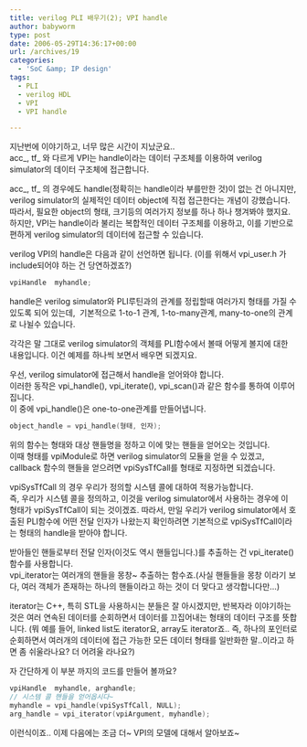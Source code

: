 ```yaml
---
title: verilog PLI 배우기(2); VPI handle
author: babyworm
type: post
date: 2006-05-29T14:36:17+00:00
url: /archives/19
categories:
  - 'SoC &amp; IP design'
tags:
  - PLI
  - verilog HDL
  - VPI
  - VPI handle

---
```

지난번에 이야기하고, 너무 많은 시간이 지났군요..  
acc\_, tf\_ 와 다르게 VPI는 handle이라는 데이터 구조체를 이용하여 verilog simulator의 데이터 구조체에 접근합니다.

acc\_, tf\_ 의 경우에도 handle(정확히는 handle이라 부를만한 것)이 없는 건 아니지만, verilog simulator의 실제적인 데이터 object에 직접 접근한다는 개념이 강했습니다. 따라서, 필요한 object의 형태, 크기등의 여러가지 정보를 하나 하나 챙겨봐야 했지요.  
하지만, VPI는 handle이라 불리는 복합적인 데이터 구조체를 이용하고, 이를 기반으로 편하게 verilog simulator의 데이터에 접근할 수 있습니다.

verilog VPI의 handle은 다음과 같이 선언하면 됩니다. (이를 위해서 vpi_user.h 가 include되어야 하는 건 당연하겠죠?)

```c
vpiHandle  myhandle;
```

handle은 verilog simulator와 PLI루틴과의 관계를 정립할때 여러가지 형태를 가질 수 있도록 되어 있는데,  기본적으로 1-to-1 관계, 1-to-many관계, many-to-one의 관계로 나뉠수 있습니다.

각각은 말 그대로 verilog simulator의 객체를 PLI함수에서 볼때 어떻게 볼지에 대한 내용입니다. 이건 예제를 하나씩 보면서 배우면 되겠지요.

우선, verilog simulator에 접근해서 handle을 얻어와야 합니다.  
이러한 동작은 vpi\_handle(), vpi\_iterate(), vpi_scan()과 같은 함수를 통하여 이루어집니다.  
이 중에 vpi_handle()은 one-to-one관계를 만들어냅니다.

```verilog
object_handle = vpi_handle(형태, 인자);
```

위의 함수는 형태와 대상 핸들명을 정하고 이에 맞는 핸들을 얻어오는 것입니다.  
이때 형태를 vpiModule로 하면 verilog simulator의 모듈을 얻을 수 있겠고, callback 함수의 핸들을 얻으려면 vpiSysTfCall를 형태로 지정하면 되겠습니다.

vpiSysTfCall 의 경우 우리가 정의할 시스템 콜에 대하여 적용가능합니다.  
즉, 우리가 시스템 콜을 정의하고, 이것을 verilog simulator에서 사용하는 경우에 이 형태가 vpiSysTfCall이 되는 것이겠죠. 따라서, 만일 우리가 verilog simulator에서 호출된 PLI함수에 어떤 전달 인자가 나왔는지 확인하려면 기본적으로 vpiSysTfCall이라는 형태의 handle을 받아야 합니다.

받아들인 핸들로부터 전달 인자(이것도 역시 핸들입니다.)를 추출하는 건 vpi_iterate() 함수를 사용합니다.  
vpi_iterator는 여러개의 핸들을 몽창~ 추출하는 함수죠.(사실 핸들들을 몽창 이라기 보다, 여러 객체가 존재하는 하나의 핸들이라고 하는 것이 더 맞다고 생각합니다만&#8230;)

iterator는 C++, 특히 STL을 사용하시는 분들은 잘 아시겠지만, 반복자라 이야기하는 것은 여러 연속된 데이터를 순회하면서 데이터를 끄집어내는 형태의 데이터 구조를 뜻합니다. (뭐 예를 들어, linked list도 iterator요, array도 iterator죠.. 즉, 하나의 포인터로 순회하면서 여러개의 데이터에 접근 가능한 모든 데이터 형태를 일반화한 말..이라고 하면 좀 쉬울라나요? 더 어려울 라나요?)

자 간단하게 이 부분 까지의 코드를 만들어 볼까요?

```c++
vpiHandle  myhandle, arghandle;
// 시스템 콜 핸들을 얻어옵시다~
myhandle = vpi_handle(vpiSysTfCall, NULL);  
arg_handle = vpi_iterator(vpiArgument, myhandle);
```

이런식이죠.. 이제 다음에는 조금 더~ VPI의 모델에 대해서 알아보죠~